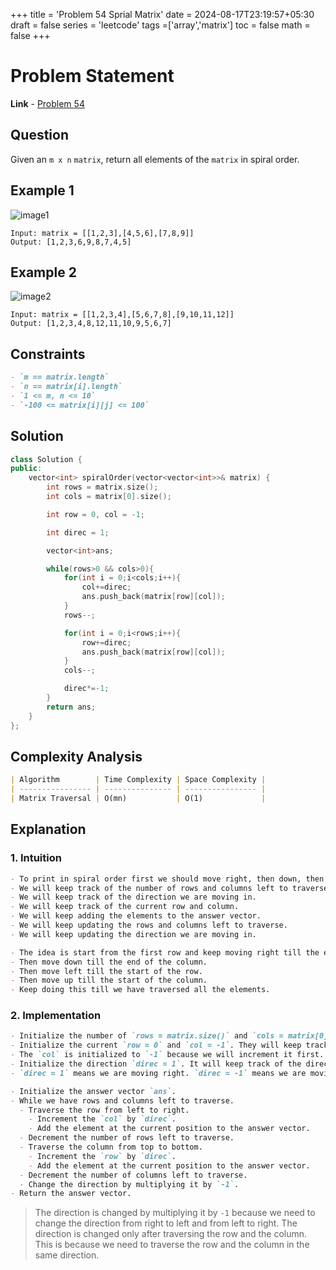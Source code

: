 +++
title = 'Problem 54 Sprial Matrix'
date = 2024-08-17T23:19:57+05:30
draft = false
series = 'leetcode'
tags =['array','matrix']
toc = false
math = false
+++

# Problem Statement

**Link** - [Problem 54](https://leetcode.com/problems/spiral-matrix/description/)

## Question

Given an `m x n` `matrix`, return all elements of the `matrix` in spiral order.

## Example 1

![image1](https://assets.leetcode.com/uploads/2020/11/13/spiral1.jpg)

```
Input: matrix = [[1,2,3],[4,5,6],[7,8,9]]
Output: [1,2,3,6,9,8,7,4,5]
```

## Example 2

![image2](https://assets.leetcode.com/uploads/2020/11/13/spiral.jpg)

```
Input: matrix = [[1,2,3,4],[5,6,7,8],[9,10,11,12]]
Output: [1,2,3,4,8,12,11,10,9,5,6,7]
```

## Constraints

```markdown
- `m == matrix.length`
- `n == matrix[i].length`
- `1 <= m, n <= 10`
- `-100 <= matrix[i][j] <= 100`
```

## Solution

```cpp
class Solution {
public:
    vector<int> spiralOrder(vector<vector<int>>& matrix) {
        int rows = matrix.size();
        int cols = matrix[0].size();

        int row = 0, col = -1;

        int direc = 1;

        vector<int>ans;

        while(rows>0 && cols>0){
            for(int i = 0;i<cols;i++){
                col+=direc;
                ans.push_back(matrix[row][col]);
            }
            rows--;

            for(int i = 0;i<rows;i++){
                row+=direc;
                ans.push_back(matrix[row][col]);
            }
            cols--;

            direc*=-1;
        }
        return ans;
    }
};
```

## Complexity Analysis

```markdown
| Algorithm        | Time Complexity | Space Complexity |
| ---------------- | --------------- | ---------------- |
| Matrix Traversal | O(mn)           | O(1)             |
```

## Explanation

### 1. Intuition

```markdown
- To print in spiral order first we should move right, then down, then left and then up.
- We will keep track of the number of rows and columns left to traverse.
- We will keep track of the direction we are moving in.
- We will keep track of the current row and column.
- We will keep adding the elements to the answer vector.
- We will keep updating the rows and columns left to traverse.
- We will keep updating the direction we are moving in.

- The idea is start from the first row and keep moving right till the end of the row.
- Then move down till the end of the column.
- Then move left till the start of the row.
- Then move up till the start of the column.
- Keep doing this till we have traversed all the elements.
```

### 2. Implementation

```markdown
- Initialize the number of `rows = matrix.size()` and `cols = matrix[0].size()`.
- Initialize the current `row = 0` and `col = -1`. They will keep track of the current position.
- The `col` is initialized to `-1` because we will increment it first.
- Initialize the direction `direc = 1`. It will keep track of the direction we are moving in.
- `direc = 1` means we are moving right. `direc = -1` means we are moving left.

- Initialize the answer vector `ans`.
- While we have rows and columns left to traverse.
  - Traverse the row from left to right.
    - Increment the `col` by `direc`.
    - Add the element at the current position to the answer vector.
  - Decrement the number of rows left to traverse.
  - Traverse the column from top to bottom.
    - Increment the `row` by `direc`.
    - Add the element at the current position to the answer vector.
  - Decrement the number of columns left to traverse.
  - Change the direction by multiplying it by `-1`.
- Return the answer vector.
```

> The direction is changed by multiplying it by `-1` because we need to change the direction from right to left and from left to right.
> The direction is changed only after traversing the row and the column.
> This is because we need to traverse the row and the column in the same direction.
